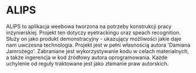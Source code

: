 # ALIPS
ALIPS to aplikacja weebowa tworzona na potrzeby konstrukcji pracy inżynierskiej. Projekt ten dotyczy eyetrackingu oraz speach recognition. Służy on jako produkt demonstracyjny - ukazujący możliwości jakie daje nam uwczesna technologia. Projekt jest w pełni własnością autora 'Damiana Jamrożego'. Zabraniane jest wykorzystywanie kodu w celach materialnych, a także ingerencja w kod źródłowy autora oprogramowania. Każde uchylenie od reguły traktowane jest jako złamanie praw autorskich.
